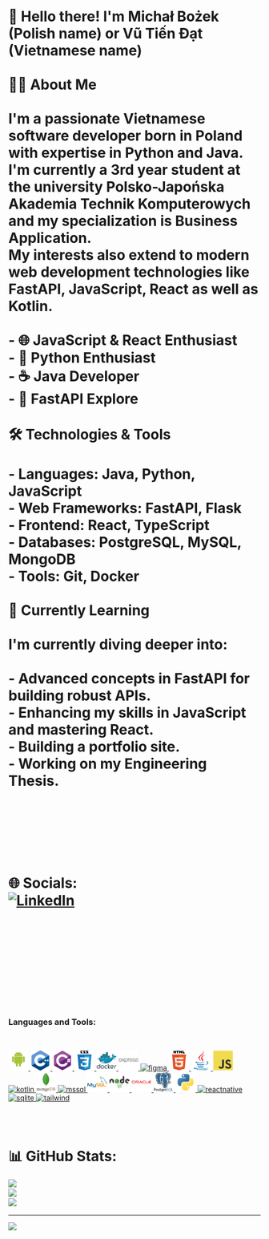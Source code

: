 # <br>👋 Hello there! I'm Michał Bożek (Polish name) or Vũ Tiến Đạt (Vietnamese name)<br><br>👨‍💻 About Me<br><br>I'm a passionate Vietnamese software developer born in Poland with expertise in Python and Java. <br>I'm currently a 3rd year student at the university Polsko-Japońska Akademia Technik Komputerowych and my specialization is Business Application. <br>My interests also extend to modern web development technologies like FastAPI, JavaScript, React as well as Kotlin.<br><br>- 🌐 JavaScript & React Enthusiast<br>- 🐍 Python Enthusiast<br>- ☕ Java Developer<br>- 🚀 FastAPI Explore<br><br>🛠️ Technologies & Tools<br><br>- **Languages:** Java, Python, JavaScript<br>- **Web Frameworks:** FastAPI, Flask<br>- **Frontend:** React, TypeScript<br>- **Databases:** PostgreSQL, MySQL, MongoDB<br>- **Tools:** Git, Docker<br><br>🌱 Currently Learning<br><br>I'm currently diving deeper into:<br><br>- Advanced concepts in FastAPI for building robust APIs.<br>- Enhancing my skills in JavaScript and mastering React.<br>- Building a portfolio site.<br>- Working on my Engineering Thesis.<br>  <br><br><br><br><br> 🌐 Socials:<br>[![LinkedIn](https://img.shields.io/badge/LinkedIn-%230077B5.svg?logo=linkedin&logoColor=white)](https://www.linkedin.com/in/kjm9198) <br><br><br><p align="left"><br></p><br><h3 align="left">Languages and Tools:</h3><br><p align="left"> <a href="https://developer.android.com" target="_blank" rel="noreferrer"> <img src="https://raw.githubusercontent.com/devicons/devicon/master/icons/android/android-original-wordmark.svg" alt="android" width="40" height="40"/> </a> <a href="https://www.w3schools.com/cpp/" target="_blank" rel="noreferrer"> <img src="https://raw.githubusercontent.com/devicons/devicon/master/icons/cplusplus/cplusplus-original.svg" alt="cplusplus" width="40" height="40"/> </a> <a href="https://www.w3schools.com/cs/" target="_blank" rel="noreferrer"> <img src="https://raw.githubusercontent.com/devicons/devicon/master/icons/csharp/csharp-original.svg" alt="csharp" width="40" height="40"/> </a> <a href="https://www.w3schools.com/css/" target="_blank" rel="noreferrer"> <img src="https://raw.githubusercontent.com/devicons/devicon/master/icons/css3/css3-original-wordmark.svg" alt="css3" width="40" height="40"/> </a> <a href="https://www.docker.com/" target="_blank" rel="noreferrer"> <img src="https://raw.githubusercontent.com/devicons/devicon/master/icons/docker/docker-original-wordmark.svg" alt="docker" width="40" height="40"/> </a> <a href="https://expressjs.com" target="_blank" rel="noreferrer"> <img src="https://raw.githubusercontent.com/devicons/devicon/master/icons/express/express-original-wordmark.svg" alt="express" width="40" height="40"/> </a> <a href="https://www.figma.com/" target="_blank" rel="noreferrer"> <img src="https://www.vectorlogo.zone/logos/figma/figma-icon.svg" alt="figma" width="40" height="40"/> </a> <a href="https://www.w3.org/html/" target="_blank" rel="noreferrer"> <img src="https://raw.githubusercontent.com/devicons/devicon/master/icons/html5/html5-original-wordmark.svg" alt="html5" width="40" height="40"/> </a> <a href="https://www.java.com" target="_blank" rel="noreferrer"> <img src="https://raw.githubusercontent.com/devicons/devicon/master/icons/java/java-original.svg" alt="java" width="40" height="40"/> </a> <a href="https://developer.mozilla.org/en-US/docs/Web/JavaScript" target="_blank" rel="noreferrer"> <img src="https://raw.githubusercontent.com/devicons/devicon/master/icons/javascript/javascript-original.svg" alt="javascript" width="40" height="40"/> </a> <a href="https://kotlinlang.org" target="_blank" rel="noreferrer"> <img src="https://www.vectorlogo.zone/logos/kotlinlang/kotlinlang-icon.svg" alt="kotlin" width="40" height="40"/> </a> <a href="https://www.mongodb.com/" target="_blank" rel="noreferrer"> <img src="https://raw.githubusercontent.com/devicons/devicon/master/icons/mongodb/mongodb-original-wordmark.svg" alt="mongodb" width="40" height="40"/> </a> <a href="https://www.microsoft.com/en-us/sql-server" target="_blank" rel="noreferrer"> <img src="https://www.svgrepo.com/show/303229/microsoft-sql-server-logo.svg" alt="mssql" width="40" height="40"/> </a> <a href="https://www.mysql.com/" target="_blank" rel="noreferrer"> <img src="https://raw.githubusercontent.com/devicons/devicon/master/icons/mysql/mysql-original-wordmark.svg" alt="mysql" width="40" height="40"/> </a> <a href="https://nodejs.org" target="_blank" rel="noreferrer"> <img src="https://raw.githubusercontent.com/devicons/devicon/master/icons/nodejs/nodejs-original-wordmark.svg" alt="nodejs" width="40" height="40"/> </a> <a href="https://www.oracle.com/" target="_blank" rel="noreferrer"> <img src="https://raw.githubusercontent.com/devicons/devicon/master/icons/oracle/oracle-original.svg" alt="oracle" width="40" height="40"/> </a> <a href="https://www.postgresql.org" target="_blank" rel="noreferrer"> <img src="https://raw.githubusercontent.com/devicons/devicon/master/icons/postgresql/postgresql-original-wordmark.svg" alt="postgresql" width="40" height="40"/> </a> <a href="https://www.python.org" target="_blank" rel="noreferrer"> <img src="https://raw.githubusercontent.com/devicons/devicon/master/icons/python/python-original.svg" alt="python" width="40" height="40"/> </a> <a href="https://reactnative.dev/" target="_blank" rel="noreferrer"> <img src="https://reactnative.dev/img/header_logo.svg" alt="reactnative" width="40" height="40"/> </a> <a href="https://www.sqlite.org/" target="_blank" rel="noreferrer"> <img src="https://www.vectorlogo.zone/logos/sqlite/sqlite-icon.svg" alt="sqlite" width="40" height="40"/> </a> <a href="https://tailwindcss.com/" target="_blank" rel="noreferrer"> <img src="https://www.vectorlogo.zone/logos/tailwindcss/tailwindcss-icon.svg" alt="tailwind" width="40" height="40"/> </a> </p><br><br>

# 📊 GitHub Stats:
![](https://github-readme-stats.vercel.app/api?username=kjm9198&theme=dark&hide_border=false&include_all_commits=false&count_private=false)<br/>
![](https://github-readme-streak-stats.herokuapp.com/?user=kjm9198&theme=dark&hide_border=false)<br/>
![](https://github-readme-stats.vercel.app/api/top-langs/?username=kjm9198&theme=dark&hide_border=false&include_all_commits=false&count_private=false&layout=compact)

---
[![](https://visitcount.itsvg.in/api?id=kjm9198&icon=0&color=0)](https://visitcount.itsvg.in)
